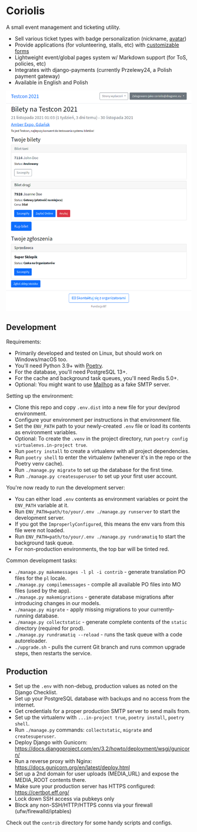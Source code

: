 # Coriolis

A small event management and ticketing utility.

- Sell various ticket types with badge personalization (nickname, [avatar](https://github.com/DragoonAethis/Coriolis/wiki/Ticket-Preview-Generator))
- Provide applications (for volunteering, stalls, etc) with [customizable forms](https://github.com/DragoonAethis/Coriolis/wiki/Dynamic-Application-Forms)
- Lightweight event/global pages system w/ Markdown support (for ToS, policies, etc)
- Integrates with django-payments (currently Przelewy24, a Polish payment gateway)
- Available in English and Polish

![](docs/images/FrontPage.png)


## Development

Requirements:

- Primarily developed and tested on Linux, but should work on Windows/macOS too.
- You'll need Python 3.9+ with [Poetry](https://python-poetry.org/).
- For the database, you'll need PostgreSQL 13+.
- For the cache and background task queues, you'll need Redis 5.0+.
- Optional: You might want to use [Mailhog](https://github.com/mailhog/MailHog) as a fake SMTP server.

Setting up the environment:

- Clone this repo and copy `.env.dist` into a new file for your dev/prod environment.
- Configure your environment per instructions in that environment file.
- Set the `ENV_PATH` path to your newly-created `.env` file or load its contents as environment variables.
- Optional: To create the `.venv` in the project directory, run `poetry config virtualenvs.in-project true`.
- Run `poetry install` to create a virtualenv with all project dependencies.
- Run `poetry shell` to enter the virtualenv (whenever it's in the repo or the Poetry venv cache).
- Run `./manage.py migrate` to set up the database for the first time.
- Run `./manage.py createsuperuser` to set up your first user account.

You're now ready to run the development server:

- You can either load `.env` contents as environment variables or point the `ENV_PATH` variable at it.
- Run `ENV_PATH=path/to/your/.env ./manage.py runserver` to start the development server.
- If you got the `ImproperlyConfigured`, this means the env vars from this file were not loaded.
- Run `ENV_PATH=path/to/your/.env ./manage.py rundramatiq` to start the background task queue.
- For non-production environments, the top bar will be tinted red.

Common development tasks:

- `./manage.py makemessages -l pl -i contrib` - generate translation PO files for the `pl` locale.
- `./manage.py compilemessages` - compile all available PO files into MO files (used by the app).
- `./manage.py makemigrations` - generate database migrations after introducing changes in our models.
- `./manage.py migrate` - apply missing migrations to your currently-running database.
- `./manage.py collectstatic` - generate complete contents of the `static` directory (required for prod).
- `./manage.py rundramatiq --reload` - runs the task queue with a code autoreloader.
- `./upgrade.sh` - pulls the current Git branch and runs common upgrade steps, then restarts the service.


## Production

- Set up the `.env` with non-debug, production values as noted on the Django Checklist.
- Set up your PostgreSQL database with backups and no access from the internet.
- Get credentials for a proper production SMTP server to send mails from.
- Set up the virtualenv with `...in-project true`, `poetry install`, `poetry shell`.
- Run `./manage.py` commands: `collectstatic`, `migrate` and `createsuperuser`.
- Deploy Django with Gunicorn: https://docs.djangoproject.com/en/3.2/howto/deployment/wsgi/gunicorn/
- Run a reverse proxy with Nginx: https://docs.gunicorn.org/en/latest/deploy.html
- Set up a 2nd domain for user uploads (MEDIA_URL) and expose the MEDIA_ROOT contents there.
- Make sure your production server has HTTPS configured: https://certbot.eff.org/
- Lock down SSH access via pubkeys only
- Block any non-SSH/HTTP/HTTPS conns via your firewall (ufw/firewalld/iptables)

Check out the `contrib` directory for some handy scripts and configs.

